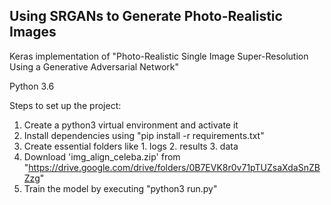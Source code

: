 ## Using SRGANs to Generate Photo-Realistic Images

Keras implementation of "Photo-Realistic Single Image Super-Resolution Using a Generative Adversarial Network"

Python 3.6

Steps to set up the project:
1. Create a python3 virtual environment and activate it
2. Install dependencies using "pip install -r requirements.txt"
3. Create essential folders like 1. logs 2. results 3. data
4. Download 'img_align_celeba.zip' from "https://drive.google.com/drive/folders/0B7EVK8r0v71pTUZsaXdaSnZBZzg"
5. Train the model by executing "python3 run.py"
